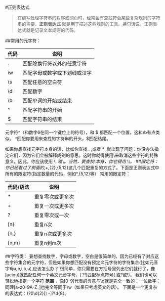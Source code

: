 #正则表达式
>在编写处理字符串的程序或网页时，经常会有查找符合某些复杂规则的字符串的需要。**正则表达式** 就是用于描述这些规则的工具。换句话说，正则表达式就是记录文本规则的代码。

##常用的元字符：

代码 | 说明
------------ | ------------
. | 匹配除换行符以外的任意字符
\w | 匹配字母或数字或下划线或汉字
\s | 匹配任意的空白符
\d | 匹配数字
\b | 匹配单词的开始或结束
^ | 匹配字符串的开始
$ | 匹配字符串的结束

元字符^（和数字6在同一个键位上的符号），和 $ 都匹配一个位置，这和\b有点类似。
^匹配你要用来查找的字符串的开头，$匹配结尾。

如果你想查找元字符本身的话，比如你查找 *.* ,或者 *\** ,就出现了问题：你没办法指定它们，因为它们会被解释成别的意思。这时你就得使用\来取消这些字符的特殊意义。因此，你应该使用 \\. 和\\*。当然，要查找\本身，你也得用 \\\\。
##限定符：
你已经看过了前面的*,+,{2},{5,12}这几个匹配重复的方式了。下面是正则表达式中所有的限定符(指定数量的代码，例如*,{5,12}等）
常用的限定符：

代码/语法 | 说明
------------ | ------------
\* | 重复零次或更多次
\+ | 重复一次或更多次
? | 重复零次或一次
{n} | 重复n次
{n,} | 重复n次或更多次
{n,m} | 重复n到m次

##字符类：
要想查找数字，字母或数字，空白是很简单的，因为已经有了对应这些字符集合的元字符，但是如果你想匹配没有预定义元字符的字符集合(比如元音字母a,e,i,o,u),应该怎么办？
很简单，你只需要在方括号里列出它们就行了，像[aeiou]就匹配任何一个英文元音字母，[.?!]匹配标点符号(.或?或!)。
我们也可以轻松地指定一个字符 **范围** ，像[0-9]代表的含意与\d就是完全一致的：一位数字；同理[a-z0-9A-Z_]也完全等同于\w（如果只考虑英文的话）。
下面是一个更复杂的表达式：\(?0\d{2}[) -]?\d{8}。



